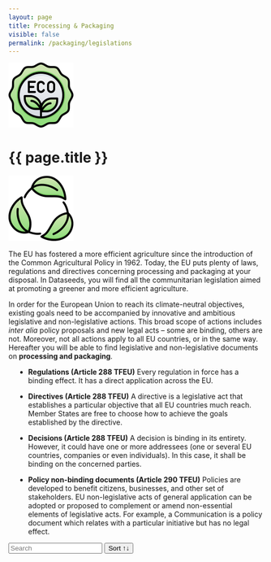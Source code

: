 ```yaml
---
layout: page
title: Processing & Packaging
visible: false
permalink: /packaging/legislations
---
```


<script src="//cdnjs.cloudflare.com/ajax/libs/list.js/1.5.0/list.min.js"></script>

<div>
	<div class="centered-title" onclick="location.href='/packaging'" style="cursor: pointer;">
		<img src="/assets/icons/DrawKit-Ecology/Color/Label.svg">
		<h1>{{ page.title }}</h1>
		<img src="/assets/icons/DrawKit-Ecology/Color/Leaves.svg">
	</div>
	<div class="flex-container">
		<p>
			The EU has fostered a more efficient agriculture since the introduction of the Common Agricultural
			Policy in 1962. Today, the EU puts plenty of laws, regulations and directives concerning processing and
			packaging at your disposal. In Dataseeds, you will find all the communitarian legislation aimed at
			promoting a greener and more efficient agriculture.
		</p>
		<p>
			In order for the European Union to reach its climate-neutral objectives, existing goals need to be
			accompanied by innovative and ambitious legislative and non-legislative actions. This broad scope of actions
			includes <i>inter alia</i> policy proposals and new legal acts – some are binding, others are not. Moreover,
			not all actions apply to all EU countries, or in the same way. Hereafter you will be able to find
			legislative and non-legislative documents on <b>processing and packaging</b>.
		</p>
		<ul style="margin-left: 15px">
			<li>
				<p><b>Regulations (Article 288 TFEU)</b>
					Every regulation in force has a binding effect. It has a direct application across the EU.
				</p>
			</li>
			<li>
				<p><b>Directives (Article 288 TFEU)</b>
					A directive is a legislative act that establishes a particular objective that all EU countries much
					reach. Member States are free to choose how to achieve the goals established by the directive.
				</p>
			</li>
			<li>
				<p><b>Decisions (Article 288 TFEU)</b>
					A decision is binding in its entirety. However, it could have one or more addressees (one or several
					EU
					countries, companies or even individuals). In this case, it shall be binding on the concerned
					parties.
				</p>
			</li>
			<li>
				<p><b>Policy non-binding documents (Article 290 TFEU)</b>
					Policies are developed to benefit citizens, businesses, and other set of stakeholders. EU
					non-legislative acts of general application can be adopted or proposed to complement or amend
					non-essential elements of legislative acts. For example, a Communication is a policy document which
					relates with a particular initiative but has no legal effect.
				</p>
			</li>
		</ul>
		<div id="search-list">
			<div class="searchbox">
				<input class="search" placeholder="Search" />
				<button class="sort" data-sort="name">Sort ↑↓</button>
			</div>
			<ul class="list"></ul>
			<ul class="pagination"></ul>
		</div>
	</div>

</div>


<script>
	var options = {
		valueNames: ["name", "tags", { name: "link", attr: "href" }],
		item: '<li><a class="link"><h3 class="name"></h3><p class="tags"></p></li>',
		page: 12,
		pagination: true
	};

	var values = [
		{
			name: "Directive (EU) 2015/2302 On package travel and linked travel arrangements",
			tags: ["package", "travel", "packaging"],
			link: "https://lexparency.org/eu/32015L2302/"
		}, {
			name: "Commission Implementing Directive 2014/96/EU on the requirements for the labelling, sealing and packaging of fruit plant propagating material and fruit plants intended for fruit production, falling within the scope of Council Directive 2008/90/EC",
			tags: ["requirements", "labelling", "sealing", "packaging"],
			link: "https://lexparency.org/eu/32014L0096/"
		}, {
			name: "Commission Implementing Decision (EU) 2020/1073 Granting a derogation requested by the Netherlands pursuant to Council Directive 91/676/EEC concerning the protection of waters against pollution caused by nitrates from agricultural sources",
			tags: ["water", "pollution", "processing", "nitrates"],
			link: "https://lexparency.org/eu/32020D1073/"
		}, {
			name: "Commission Regulation (EU) 2019/759 laying down transitional measures for the application of public health requirements of imports of food containing both products of plant origin and processed products of animal origin (composite products)",
			tags: ["public health", "processing", "imports", "agriculture"],
			link: "https://lexparency.org/eu/32019R0759/"
		}, {
			name: "Directive 2008/98/EC on waste (Waste Framework Directive)",
			tags: ["packaging", "processing", "waste"],
			link: "https://ec.europa.eu/environment/waste/framework/"
		},
		{
			name: "Regulation(EU) No 1308/2013 of the European Parliament and of the Council of 17 December 2013 establishing a common organisation of the markets in agricultural products and repealing Council Regulations (EEC) No 922/72, (EEC) No 234 / 79, (EC) No 1037 / 2001 and(EC) No 1234 / 2007",
			tags: ["CAP", "common agrary policy", "processing", "repealing products"],
			link: "https://ec.europa.eu/environment/waste/framework/"
		},
		{
			name: "European Parliament and Council Directive 94/62/EC of 20 December 1994",
			tags: ["package", "travel", "packaging"],
			link: "https://lexparency.org/eu/31994L0062/"
		},
		{
			name: "Regulation (EC) No 1935/2004 of the European Parliament and of the Council of 27 October 2004 on materials and articles intended to come into contact with food and repealing Directives 80/590/EEC and 89/109/EEC",
			tags: ["package", "materials", "packaging"],
			link: "https://eur-lex.europa.eu/legal-content/EN/ALL/?uri=CELEX%3A32004R1935"
		},
		{
			name: "Commission Regulation (EC) No 2023/2006 of 22 December 2006 on good manufacturing practice for materials and articles intended to come into contact with food",
			tags: ["package", "materials", "packaging"],
			link: "https://eur-lex.europa.eu/legal-content/EN/TXT/?uri=celex%3A32006R2023"
		},
		{
			name: "Commission Regulation (EC) No 2023/2006 of 22 December 2006 on good manufacturing practice for materials and articles intended to come into contact with food",
			tags: ["package", "materials", "packaging"],
			link: "https://eur-lex.europa.eu/legal-content/EN/TXT/?uri=celex%3A32006R2023"
		}
	];

	var legislationsList = new List('search-list', options, values);
</script>